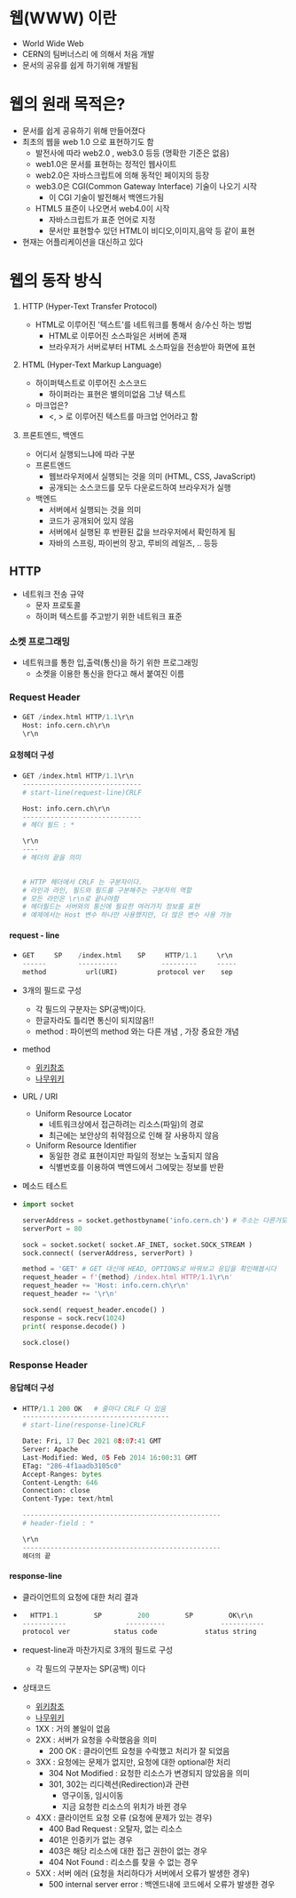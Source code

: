 # 웹(WWW) 이란 

- World Wide Web
- CERN의 팀버너스리 에 의해서 처음 개발
- 문서의 공유를 쉽게 하기위해 개발됨



# 웹의 원래 목적은?

- 문서를 쉽게 공유하기 위해 만들어졌다
- 최초의 웹을 web 1.0 으로 표현하기도 함
  - 발전사에 따라 web2.0 , web3.0 등등 (명확한 기준은 없음)
  - web1.0은 문서를 표현하는 정적인 웹사이트
  - web2.0은 자바스크립트에 의해 동적인 페이지의 등장
  - web3.0은 CGI(Common Gateway Interface) 기술이 나오기 시작
    - 이 CGI 기술이 발전해서 백엔드가됨
  - HTML5 표준이 나오면서 web4.0이 시작
    - 자바스크립트가 표준 언어로 지정
    - 문서만 표현할수 있던 HTML이 비디오,이미지,음악 등 같이 표현
- 현재는 어플리케이션을 대신하고 있다



# 웹의 동작 방식

1. HTTP (Hyper-Text Transfer Protocol)
   - HTML로 이루어진 '텍스트'를 네트워크를 통해서 송/수신 하는 방법
     - HTML로 이루어진 소스파일은 서버에 존재
     - 브라우저가 서버로부터 HTML 소스파일을 전송받아 화면에 표현

2. HTML (Hyper-Text Markup Language)

   - 하이퍼텍스트로 이루어진 소스코드
     - 하이퍼라는 표현은 별의미없음 그냥 텍스트
   - 마크업은?
     - <, > 로 이루어진 텍스트를 마크업 언어라고 함

    

3. 프론트엔드, 백엔드

   - 어디서 실행되느냐에 따라 구분
   - 프론트엔드
     - 웹브라우저에서 실행되는 것을 의미 (HTML, CSS, JavaScript)
     - 공개되는 소스코드를 모두 다운로드하여 브라우저가 실행
   - 백엔드
     - 서버에서 실행되는 것을 의미
     - 코드가 공개되어 있지 않음
     - 서버에서 실행된 후 반환된 값을 브라우저에서 확인하게 됨
     - 자바의 스프링, 파이썬의 장고, 루비의 레일즈, .. 등등



## HTTP

- 네트워크 전송 규약
  - 문자 프로토콜
  - 하이퍼 텍스트를 주고받기 위한 네트워크 표준



### 소켓 프로그래밍

- 네트워크를 통한 입,출력(통신)을 하기 위한 프로그래밍
  - 소켓을 이용한 통신을 한다고 해서 붙여진 이름



### Request Header

- ```python
  GET /index.html HTTP/1.1\r\n
  Host: info.cern.ch\r\n
  \r\n
  ```



#### 요청헤더 구성

- ```python
  GET /index.html HTTP/1.1\r\n
  ------------------------------
  # start-line(request-line)CRLF
  
  Host: info.cern.ch\r\n
  ------------------------------
  # 헤더 필드 : *
  
  \r\n
  ----
  # 헤더의 끝을 의미
  	
  
  # HTTP 헤더에서 CRLF 는 구분자이다.
  # 라인과 라인, 필드와 필드를 구분해주는 구분자의 역할
  # 모든 라인은 \r\n로 끝나야함
  # 헤더필드는 서버와의 통신에 필요한 여러가지 정보를 표현
  # 예제에서는 Host 변수 하나만 사용했지만, 더 많은 변수 사용 가능
  
  ```



#### request - line

- ```python
  GET     SP    /index.html    SP     HTTP/1.1     \r\n
  ------        ----------           ---------     -----
  method          url(URI)          protocol ver    sep
  ```

- 3개의 필드로 구성

  - 각 필드의 구분자는 SP(공백)이다.
  - 한글자라도 틀리면 통신이 되지않음!!
  - method : 파이썬의 method 와는 다른 개념 ,  가장 중요한 개념

- method

  - [위키참조](https://ko.wikipedia.org/wiki/HTTP)
  - [나무위키](https://namu.wiki/w/HTTP)

- URL / URI

  - Uniform Resource Locator
    - 네트워크상에서 접근하려는 리소스(파일)의 경로
    - 최근에는 보안상의 취약점으로 인해 잘 사용하지 않음
  - Uniform Resource Identifier
    - 동일한 경로 표현이지만 파일의 정보는 노출되지 않음
    - 식별번호를 이용하여 백엔드에서 그에맞는 정보를 반환

  

- 메소드 테스트

- ```python
  import socket
  
  serverAddress = socket.gethostbyname('info.cern.ch') # 주소는 다른거도 됨
  serverPort = 80
  
  sock = socket.socket( socket.AF_INET, socket.SOCK_STREAM )
  sock.connect( (serverAddress, serverPort) )
  
  method = 'GET' # GET 대신에 HEAD, OPTIONS로 바꿔보고 응답을 확인해봅시다 
  request_header = f'{method} /index.html HTTP/1.1\r\n'
  request_header += 'Host: info.cern.ch\r\n'
  request_header += '\r\n'
  
  sock.send( request_header.encode() )
  response = sock.recv(1024)
  print( response.decode() )
  
  sock.close()
  ```



### Response Header



#### 응답헤더 구성

- ```python
  HTTP/1.1 200 OK   # 줄마다 CRLF 다 있음
  -------------------------------------
  # start-line(response-line)CRLF
  
  Date: Fri, 17 Dec 2021 08:07:41 GMT
  Server: Apache
  Last-Modified: Wed, 05 Feb 2014 16:00:31 GMT
  ETag: "286-4f1aadb3105c0"
  Accept-Ranges: bytes
  Content-Length: 646
  Connection: close
  Content-Type: text/html
  
  --------------------------------------------------
  # header-field : *
  
  \r\n
  --------------------------------------------------
  헤더의 끝
  ```



#### response-line

- 클라이언트의 요청에 대한 처리 결과

- ```python
    HTTP1.1         SP         200         SP         OK\r\n
  -----------               ----------              -----------
  protocol ver		     status code		    status string  
  ```

- request-line과 마찬가지로 3개의 필드로 구성

  - 각 필드의 구분자는 SP(공백) 이다

- 상태코드

  - [위키참조](https://ko.wikipedia.org/wiki/HTTP_%EC%83%81%ED%83%9C_%EC%BD%94%EB%93%9C)
  - [나무위키](https://namu.wiki/w/HTTP/%EC%9D%91%EB%8B%B5%20%EC%BD%94%EB%93%9C)
  - 1XX : 거의 볼일이 없음
  - 2XX : 서버가 요청을 수락했음을 의미
    - 200 OK : 클라이언트 요청을 수락했고 처리가 잘 되었음
  - 3XX : 요청에는 문제가 없지만, 요청에 대한 optional한 처리
    - 304 Not Modified : 요청한 리소스가 변경되지 않았음을 의미
    - 301, 302는 리디렉션(Redirection)과 관련
      - 영구이동, 임시이동 
      - 지금 요청한 리소스의 위치가 바뀐 경우
  - 4XX : 클라이언트 요청 오류 (요청에 문제가 있는 경우)
    - 400 Bad Request : 오탈자, 없는 리소스 
    - 401은 인증키가 없는 경우
    - 403은 해당 리소스에 대한 접근 권한이 없는 경우
    - 404 Not Found : 리소스를 찾을 수 없는 경우
  - 5XX : 서버 에러 (요청을 처리하다가 서버에서 오류가 발생한 경우)
    - 500 internal server error : 백엔드내에 코드에서 오류가 발생한 경우

  



















